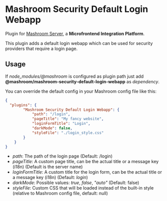 
# Mashroom Security Default Login Webapp

Plugin for [Mashroom Server](https://www.mashroom-server.com), a **Microfrontend Integration Platform**.

This plugin adds a default login webapp which can be used for security providers that require a login page.

## Usage

If *node_modules/@mashroom* is configured as plugin path just add **@mashroom/mashroom-security-default-login-webapp** as *dependency*.

You can override the default config in your Mashroom config file like this:

```json
{
  "plugins": {
        "Mashroom Security Default Login Webapp": {
            "path": "/login",
            "pageTitle": "My fancy website",
            "loginFormTitle": "Login",
            "darkMode": false,
            "styleFile": "./login_style.css"
        }
    }
}
```

 * _path_: The path of the login page (Default: /login)
 * _pageTitle_: A custom page title, can be the actual title or a message key (i18n) (Default is the server name)
 * _loginFormTitle_: A custom title for the login form, can be the actual title or a message key (i18n) (Default: _login_)
 * _darkMode_: Possible values: *true*, *false*, *"auto"* (Default: false)
 * _styleFile_: Custom CSS that will be loaded instead of the built-in style (relative to Mashroom config file, default: null)
